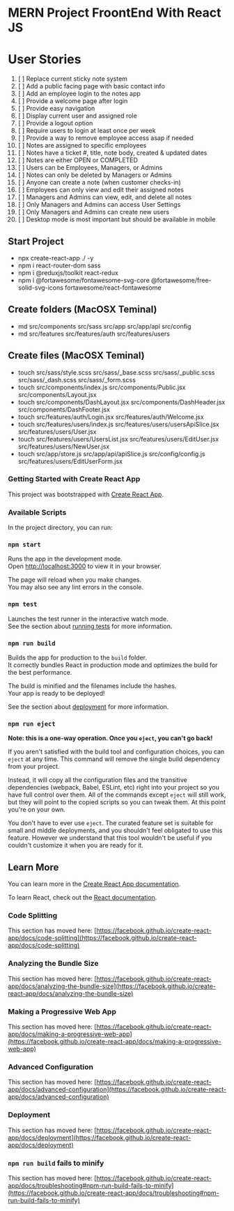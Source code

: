 # MERN Project FroontEnd With React JS

# User Stories

1.  [ ] Replace current sticky note system
2.  [ ] Add a public facing page with basic contact info 
3.  [ ] Add an employee login to the notes app 
4.  [ ] Provide a welcome page after login 
5.  [ ] Provide easy navigation
6.  [ ] Display current user and assigned role 
7.  [ ] Provide a logout option 
8.  [ ] Require users to login at least once per week
9.  [ ] Provide a way to remove employee access asap if needed 
10. [ ] Notes are assigned to specific employees 
11. [ ] Notes have a ticket #, title, note body, created & updated dates
12. [ ] Notes are either OPEN or COMPLETED 
13. [ ] Users can be Employees, Managers, or Admins 
14. [ ] Notes can only be deleted by Managers or Admins 
15. [ ] Anyone can create a note (when customer checks-in)
16. [ ] Employees can only view and edit their assigned notes  
17. [ ] Managers and Admins can view, edit, and delete all notes 
18. [ ] Only Managers and Admins can access User Settings 
19. [ ] Only Managers and Admins can create new users 
20. [ ] Desktop mode is most important but should be available in mobile 

## Start Project
- npx create-react-app ./  -y
- npm i react-router-dom sass
- npm i @reduxjs/toolkit react-redux
- npm i @fortawesome/fontawesome-svg-core @fortawesome/free-solid-svg-icons fortawesome/react-fontawesome

## Create folders (MacOSX Teminal)
- md src/components src/sass src/app src/app/api src/config
- md src/features src/features/auth src/features/users

## Create files (MacOSX Teminal)
- touch src/sass/style.scss src/sass/_base.scss src/sass/_public.scss src/sass/_dash.scss src/sass/_form.scss
- touch src/components/index.js src/components/Public.jsx src/components/Layout.jsx
- touch src/components/DashLayout.jsx src/components/DashHeader.jsx  src/components/DashFooter.jsx
- touch src/features/auth/Login.jsx src/features/auth/Welcome.jsx
- touch src/features/users/index.js src/features/users/usersApiSlice.jsx src/features/users/User.jsx
- touch src/features/users/UsersList.jsx src/features/users/EditUser.jsx src/features/users/NewUser.jsx
- touch src/app/store.js src/app/api/apiSlice.js src/config/config.js src/features/users/EditUserForm.jsx


















### Getting Started with Create React App

This project was bootstrapped with [Create React App](https://github.com/facebook/create-react-app).

### Available Scripts

In the project directory, you can run:

### `npm start`

Runs the app in the development mode.\
Open [http://localhost:3000](http://localhost:3000) to view it in your browser.

The page will reload when you make changes.\
You may also see any lint errors in the console.

### `npm test`

Launches the test runner in the interactive watch mode.\
See the section about [running tests](https://facebook.github.io/create-react-app/docs/running-tests) for more information.

### `npm run build`

Builds the app for production to the `build` folder.\
It correctly bundles React in production mode and optimizes the build for the best performance.

The build is minified and the filenames include the hashes.\
Your app is ready to be deployed!

See the section about [deployment](https://facebook.github.io/create-react-app/docs/deployment) for more information.

### `npm run eject`

**Note: this is a one-way operation. Once you `eject`, you can't go back!**

If you aren't satisfied with the build tool and configuration choices, you can `eject` at any time. This command will remove the single build dependency from your project.

Instead, it will copy all the configuration files and the transitive dependencies (webpack, Babel, ESLint, etc) right into your project so you have full control over them. All of the commands except `eject` will still work, but they will point to the copied scripts so you can tweak them. At this point you're on your own.

You don't have to ever use `eject`. The curated feature set is suitable for small and middle deployments, and you shouldn't feel obligated to use this feature. However we understand that this tool wouldn't be useful if you couldn't customize it when you are ready for it.

## Learn More

You can learn more in the [Create React App documentation](https://facebook.github.io/create-react-app/docs/getting-started).

To learn React, check out the [React documentation](https://reactjs.org/).

### Code Splitting

This section has moved here: [https://facebook.github.io/create-react-app/docs/code-splitting](https://facebook.github.io/create-react-app/docs/code-splitting)

### Analyzing the Bundle Size

This section has moved here: [https://facebook.github.io/create-react-app/docs/analyzing-the-bundle-size](https://facebook.github.io/create-react-app/docs/analyzing-the-bundle-size)

### Making a Progressive Web App

This section has moved here: [https://facebook.github.io/create-react-app/docs/making-a-progressive-web-app](https://facebook.github.io/create-react-app/docs/making-a-progressive-web-app)

### Advanced Configuration

This section has moved here: [https://facebook.github.io/create-react-app/docs/advanced-configuration](https://facebook.github.io/create-react-app/docs/advanced-configuration)

### Deployment

This section has moved here: [https://facebook.github.io/create-react-app/docs/deployment](https://facebook.github.io/create-react-app/docs/deployment)

### `npm run build` fails to minify

This section has moved here: [https://facebook.github.io/create-react-app/docs/troubleshooting#npm-run-build-fails-to-minify](https://facebook.github.io/create-react-app/docs/troubleshooting#npm-run-build-fails-to-minify)
